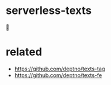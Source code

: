 # serverless-texts

🤔

# related

- https://github.com/deptno/texts-tag
- https://github.com/deptno/texts-fe
